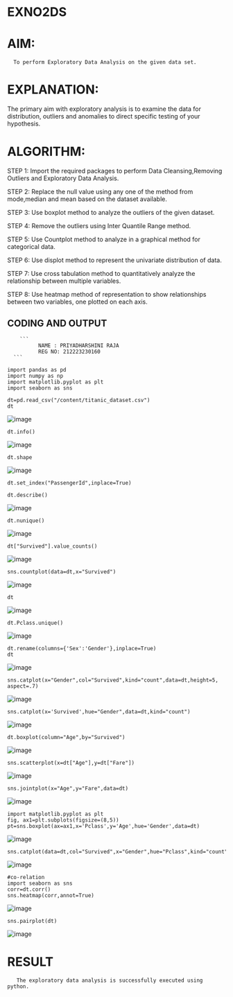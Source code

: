 # EXNO2DS
# AIM:
      To perform Exploratory Data Analysis on the given data set.
      
# EXPLANATION:
  The primary aim with exploratory analysis is to examine the data for distribution, outliers and anomalies to direct specific testing of your hypothesis.
  
# ALGORITHM:
STEP 1: Import the required packages to perform Data Cleansing,Removing Outliers and Exploratory Data Analysis.

STEP 2: Replace the null value using any one of the method from mode,median and mean based on the dataset available.

STEP 3: Use boxplot method to analyze the outliers of the given dataset.

STEP 4: Remove the outliers using Inter Quantile Range method.

STEP 5: Use Countplot method to analyze in a graphical method for categorical data.

STEP 6: Use displot method to represent the univariate distribution of data.

STEP 7: Use cross tabulation method to quantitatively analyze the relationship between multiple variables.

STEP 8: Use heatmap method of representation to show relationships between two variables, one plotted on each axis.

## CODING AND OUTPUT
        ```
              NAME : PRIYADHARSHINI RAJA
              REG NO: 212223230160
      ``` 
```
import pandas as pd
import numpy as np
import matplotlib.pyplot as plt
import seaborn as sns
```
```
dt=pd.read_csv("/content/titanic_dataset.csv")
dt
```
![image](https://github.com/user-attachments/assets/ce38de44-0cff-4251-92ae-66a66ecac727)
```
dt.info()
```
![image](https://github.com/user-attachments/assets/35eb69f4-01e7-4b23-9950-3cedd33a9f47)
```
dt.shape
```
![image](https://github.com/user-attachments/assets/56bfdc61-e2e9-4831-9f3c-1be5743d48c0)
```
dt.set_index("PassengerId",inplace=True)
```
```
dt.describe()
```
![image](https://github.com/user-attachments/assets/114856cf-a2ae-4b9d-a111-192e40ee4ccc)
```
dt.nunique()
```
![image](https://github.com/user-attachments/assets/4949c5e9-4f0f-420a-9827-5ad12d366c46)
```
dt["Survived"].value_counts()
```
![image](https://github.com/user-attachments/assets/9f94f6fd-2376-4c11-8a49-61b6d095e049)
```
sns.countplot(data=dt,x="Survived")
```
![image](https://github.com/user-attachments/assets/5ec4e5f3-0ce2-4d88-ba24-45e4af001a06)
```
dt
```
![image](https://github.com/user-attachments/assets/4495eafc-349d-43e5-b88e-b668bc9279ce)
```
dt.Pclass.unique()
```
![image](https://github.com/user-attachments/assets/a8f66a17-5742-4118-b44f-723715e11972)
```
dt.rename(columns={'Sex':'Gender'},inplace=True)
dt
```
![image](https://github.com/user-attachments/assets/f0219678-15e0-4a54-91ab-70099ef5f085)
```
sns.catplot(x="Gender",col="Survived",kind="count",data=dt,height=5, aspect=.7)
```
![image](https://github.com/user-attachments/assets/15fcb15f-97df-4493-9fb2-41a60ecc06f3)

```
sns.catplot(x='Survived',hue="Gender",data=dt,kind="count")
```
![image](https://github.com/user-attachments/assets/5b7ec5eb-3680-460b-88dc-9519c35f1c75)
```
dt.boxplot(column="Age",by="Survived")
```
![image](https://github.com/user-attachments/assets/5577ec42-1d45-4777-8416-163bb9c8d39b)
```
sns.scatterplot(x=dt["Age"],y=dt["Fare"])
```
![image](https://github.com/user-attachments/assets/ea26c6f1-eb2d-405a-9346-067e570cefbc)
```
sns.jointplot(x="Age",y="Fare",data=dt)
```
![image](https://github.com/user-attachments/assets/7063a8ce-b684-4814-9f91-b286c295f6be)
```
import matplotlib.pyplot as plt
fig, ax1=plt.subplots(figsize=(8,5))
pt=sns.boxplot(ax=ax1,x='Pclass',y='Age',hue='Gender',data=dt)
```
![image](https://github.com/user-attachments/assets/2fd89325-c54b-47f4-9d3d-ecbd23285ce6)
```
sns.catplot(data=dt,col="Survived",x="Gender",hue="Pclass",kind="count")
```
![image](https://github.com/user-attachments/assets/aef511e3-9060-4b00-977c-f7502c01609d)
```
#co-relation
import seaborn as sns
corr=dt.corr()
sns.heatmap(corr,annot=True)
```
![image](https://github.com/user-attachments/assets/372b2e75-35b5-41b1-8cdf-84476369f4c5)
```
sns.pairplot(dt)
```
![image](https://github.com/user-attachments/assets/e2459f21-9fc1-47f3-8c5c-60a6d30a3a53)


# RESULT
       The exploratory data analysis is successfully executed using python.
